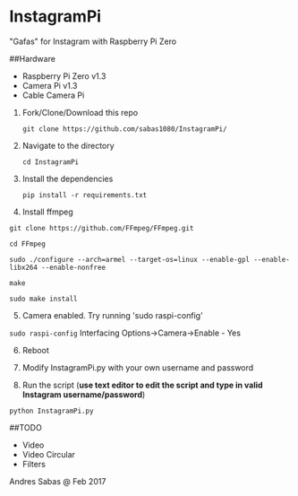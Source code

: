 # InstagramPi
"Gafas" for Instagram with Raspberry Pi Zero

##Hardware
- Raspberry Pi Zero v1.3
- Camera Pi v1.3
- Cable Camera Pi

1. Fork/Clone/Download this repo

    `git clone https://github.com/sabas1080/InstagramPi/`


2. Navigate to the directory

    `cd InstagramPi`


3. Install the dependencies

    `pip install -r requirements.txt`

4. Install ffmpeg

  ```
  git clone https://github.com/FFmpeg/FFmpeg.git

  cd FFmpeg

  sudo ./configure --arch=armel --target-os=linux --enable-gpl --enable-libx264 --enable-nonfree

  make

  sudo make install
  ```

5. Camera enabled. Try running 'sudo raspi-config'

  `sudo raspi-config`
Interfacing Options->Camera->Enable - Yes

6. Reboot

7. Modify InstagramPi.py with your own username and password

8. Run the script (**use text editor to edit the script and type in valid Instagram username/password**)

  `python InstagramPi.py`


##TODO

- Video
- Video Circular
- Filters

Andres Sabas @ Feb 2017
